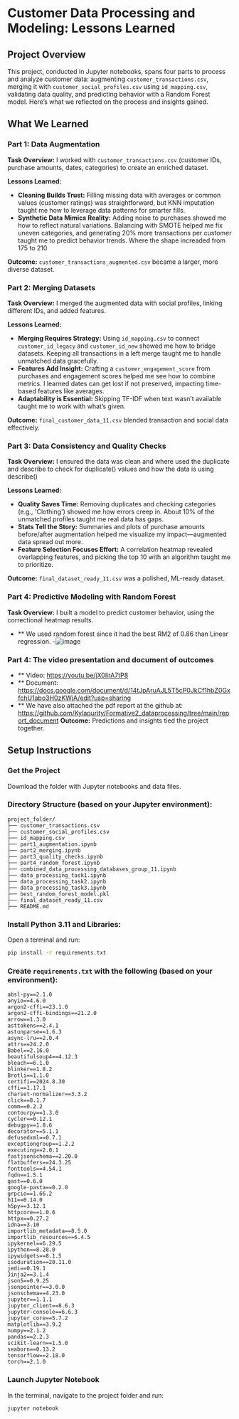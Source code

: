 # Customer Data Processing and Modeling: Lessons Learned

## Project Overview
This project, conducted in Jupyter notebooks, spans four parts to process and analyze customer data: augmenting `customer_transactions.csv`, merging it with `customer_social_profiles.csv` using `id_mapping.csv`, validating data quality, and predicting behavior with a Random Forest model. Here’s what we reflected on the process and insights gained.

## What We Learned
### Part 1: Data Augmentation
**Task Overview:** I worked with `customer_transactions.csv` (customer IDs, purchase amounts, dates, categories) to create an enriched dataset.

**Lessons Learned:**  
- **Cleaning Builds Trust:** Filling missing data with averages or common values (customer ratings) was straightforward, but KNN imputation taught me how to leverage data patterns for smarter fills.  
- **Synthetic Data Mimics Reality:** Adding noise to purchases showed me how to reflect natural variations. Balancing with SMOTE helped me fix uneven categories, and generating 20% more transactions per customer taught me to predict behavior trends.  Where the shape increaded from 175 to 210

**Outcome:** `customer_transactions_augmented.csv` became a larger, more diverse dataset.

### Part 2: Merging Datasets
**Task Overview:** I merged the augmented data with social profiles, linking different IDs, and added features.

**Lessons Learned:**  
- **Merging Requires Strategy:** Using `id_mapping.csv` to connect `customer_id_legacy` and `customer_id_new` showed me how to bridge datasets. Keeping all transactions in a left merge taught me to handle unmatched data gracefully.  
- **Features Add Insight:** Crafting a `customer_engagement_score` from purchases and engagement scores helped me see how to combine metrics. I learned dates can get lost if not preserved, impacting time-based features like averages.  
- **Adaptability is Essential:** Skipping TF-IDF when text wasn’t available taught me to work with what’s given.  

**Outcome:** `final_customer_data_11.csv` blended transaction and social data effectively.

### Part 3: Data Consistency and Quality Checks
**Task Overview:** I ensured the data was clean and where used the duplicate and describe to check for  duplicate() values and how the data is using describe()

**Lessons Learned:**  
- **Quality Saves Time:** Removing duplicates and checking categories (e.g., 'Clothing') showed me how errors creep in. About 10% of the unmatched profiles taught me real data has gaps.  
- **Stats Tell the Story:** Summaries and plots of purchase amounts before/after augmentation helped me visualize my impact—augmented data spread out more.  
- **Feature Selection Focuses Effort:** A correlation heatmap revealed overlapping features, and picking the top 10 with an algorithm taught me to prioritize.  

**Outcome:** `final_dataset_ready_11.csv` was a polished, ML-ready dataset.

### Part 4: Predictive Modeling with Random Forest
**Task Overview:** I built a model to predict customer behavior, using the correctional heatmap results.
- ** We used random forest since it had the best RM2 of 0.86 than Linear regression.
-![image](https://github.com/user-attachments/assets/64d216c6-f702-45b0-8f70-f2e5f31ceaec)

 ### Part 4: The video presentation and document of outcomes
- ** Video: https://youtu.be/jX0IirA7tP8
- ** Document: https://docs.google.com/document/d/14tJpAruAJL5T5cP0JkCf1hbZ0GxfchU1abo3H0zKWjA/edit?usp=sharing 
- ** We have also attached the pdf report at the github at: https://github.com/Kylapurity/Formative2_dataprocessing/tree/main/report_document
**Outcome:** Predictions and insights tied the project together.

## Setup Instructions
### Get the Project
Download the folder with Jupyter notebooks and data files.

### Directory Structure (based on your Jupyter environment):
```plaintext
project_folder/
├── customer_transactions.csv
├── customer_social_profiles.csv
├── id_mapping.csv
├── part1_augmentation.ipynb
├── part2_merging.ipynb
├── part3_quality_checks.ipynb
├── part4_random_forest.ipynb
├── combined_data_processing_databases_group_11.ipynb
├── data_processing_task1.ipynb
├── data_processing_task2.ipynb
├── data_processing_task3.ipynb
├── best_random_forest_model.pkl
├── final_dataset_ready_11.csv
├── README.md
```

### Install Python 3.11 and Libraries:
Open a terminal and run:
```bash
pip install -r requirements.txt
```

### Create `requirements.txt` with the following (based on your environment):
```plaintext
absl-py==2.1.0
anyio==4.6.0
argon2-cffi==23.1.0
argon2-cffi-bindings==21.2.0
arrow==1.3.0
asttokens==2.4.1
astunparse==1.6.3
async-lru==2.0.4
attrs==24.2.0
Babel==2.16.0
beautifulsoup4==4.12.3
bleach==6.1.0
blinker==1.8.2
Brotli==1.1.0
certifi==2024.8.30
cffi==1.17.1
charset-normalizer==3.3.2
click==8.1.7
comm==0.2.2
contourpy==1.3.0
cycler==0.12.1
debugpy==1.8.6
decorator==5.1.1
defusedxml==0.7.1
exceptiongroup==1.2.2
executing==2.0.1
fastjsonschema==2.20.0
flatbuffers==24.3.25
fonttools==4.54.1
fqdn==1.5.1
gast==0.6.0
google-pasta==0.2.0
grpcio==1.66.2
h11==0.14.0
h5py==3.12.1
httpcore==1.0.6
httpx==0.27.2
idna==3.10
importlib_metadata==8.5.0
importlib_resources==6.4.5
ipykernel==6.29.5
ipython==8.28.0
ipywidgets==8.1.5
isoduration==20.11.0
jedi==0.19.1
Jinja2==3.1.4
json5==0.9.25
jsonpointer==3.0.0
jsonschema==4.23.0
jupyter==1.1.1
jupyter_client==8.6.3
jupyter-console==6.6.3
jupyter_core==5.7.2
matplotlib==3.9.2
numpy==2.1.2
pandas==2.2.3
scikit-learn==1.5.0
seaborn==0.13.2
tensorflow==2.18.0
torch==2.1.0
```

### Launch Jupyter Notebook
In the terminal, navigate to the project folder and run:
```bash
jupyter notebook
```
